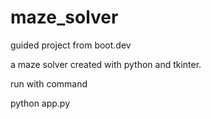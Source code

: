 # maze_solver
guided project from boot.dev

a maze solver created with python and tkinter.

run with command

python app.py

